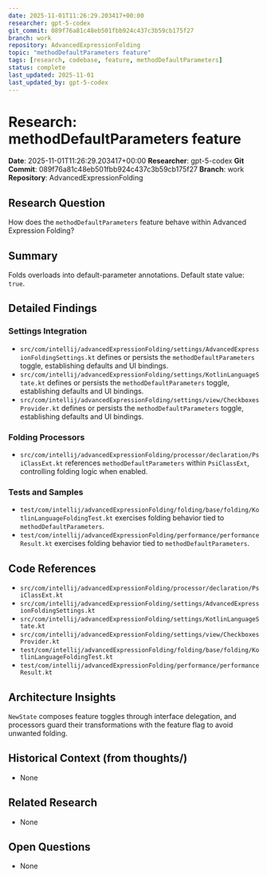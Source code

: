 ```yaml
---
date: 2025-11-01T11:26:29.203417+00:00
researcher: gpt-5-codex
git_commit: 089f76a81c48eb501fbb924c437c3b59cb175f27
branch: work
repository: AdvancedExpressionFolding
topic: "methodDefaultParameters feature"
tags: [research, codebase, feature, methodDefaultParameters]
status: complete
last_updated: 2025-11-01
last_updated_by: gpt-5-codex
---
```


# Research: methodDefaultParameters feature

**Date**: 2025-11-01T11:26:29.203417+00:00
**Researcher**: gpt-5-codex
**Git Commit**: 089f76a81c48eb501fbb924c437c3b59cb175f27
**Branch**: work
**Repository**: AdvancedExpressionFolding

## Research Question
How does the `methodDefaultParameters` feature behave within Advanced Expression Folding?

## Summary
Folds overloads into default-parameter annotations. Default state value: `true`.

## Detailed Findings
### Settings Integration
- `src/com/intellij/advancedExpressionFolding/settings/AdvancedExpressionFoldingSettings.kt` defines or persists the `methodDefaultParameters` toggle, establishing defaults and UI bindings.
- `src/com/intellij/advancedExpressionFolding/settings/KotlinLanguageState.kt` defines or persists the `methodDefaultParameters` toggle, establishing defaults and UI bindings.
- `src/com/intellij/advancedExpressionFolding/settings/view/CheckboxesProvider.kt` defines or persists the `methodDefaultParameters` toggle, establishing defaults and UI bindings.

### Folding Processors
- `src/com/intellij/advancedExpressionFolding/processor/declaration/PsiClassExt.kt` references `methodDefaultParameters` within `PsiClassExt`, controlling folding logic when enabled.

### Tests and Samples
- `test/com/intellij/advancedExpressionFolding/folding/base/folding/KotlinLanguageFoldingTest.kt` exercises folding behavior tied to `methodDefaultParameters`.
- `test/com/intellij/advancedExpressionFolding/performance/performanceResult.kt` exercises folding behavior tied to `methodDefaultParameters`.

## Code References
- `src/com/intellij/advancedExpressionFolding/processor/declaration/PsiClassExt.kt`
- `src/com/intellij/advancedExpressionFolding/settings/AdvancedExpressionFoldingSettings.kt`
- `src/com/intellij/advancedExpressionFolding/settings/KotlinLanguageState.kt`
- `src/com/intellij/advancedExpressionFolding/settings/view/CheckboxesProvider.kt`
- `test/com/intellij/advancedExpressionFolding/folding/base/folding/KotlinLanguageFoldingTest.kt`
- `test/com/intellij/advancedExpressionFolding/performance/performanceResult.kt`

## Architecture Insights
`NewState` composes feature toggles through interface delegation, and processors guard their transformations with the feature flag to avoid unwanted folding.

## Historical Context (from thoughts/)
- None

## Related Research
- None

## Open Questions
- None
